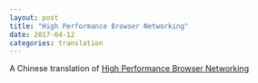 ```yaml
---
layout: post
title: "High Performance Browser Networking"
date: 2017-04-12
categories: translation
---
```


A Chinese translation of [High Performance
Browser Networking](https://hpbn.co)
